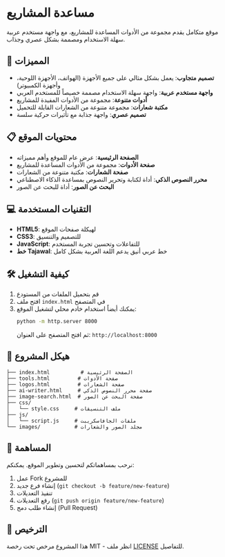 # مساعدة المشاريع

موقع متكامل يقدم مجموعة من الأدوات المساعدة للمشاريع، مع واجهة مستخدم عربية سهلة الاستخدام ومصممة بشكل عصري وجذاب.

## 🚀 المميزات

- **تصميم متجاوب**: يعمل بشكل مثالي على جميع الأجهزة (الهواتف، الأجهزة اللوحية، وأجهزة الكمبيوتر)
- **واجهة مستخدم عربية**: واجهة سهلة الاستخدام مصممة خصيصاً للمستخدم العربي
- **أدوات متنوعة**: مجموعة من الأدوات المفيدة للمشاريع
- **مكتبة شعارات**: مجموعة متنوعة من الشعارات القابلة للتحميل
- **تصميم عصري**: واجهة جذابة مع تأثيرات حركية سلسة

## 📋 محتويات الموقع

- **الصفحة الرئيسية**: عرض عام للموقع وأهم مميزاته
- **صفحة الأدوات**: مجموعة من الأدوات المساعدة للمشاريع
- **صفحة الشعارات**: مكتبة متنوعة من الشعارات
- **محرر النصوص الذكي**: أداة لكتابة وتحرير النصوص بمساعدة الذكاء الاصطناعي
- **البحث عن الصور**: أداة للبحث عن الصور

## 💻 التقنيات المستخدمة

- **HTML5**: لهيكلة صفحات الموقع
- **CSS3**: للتصميم والتنسيق
- **JavaScript**: للتفاعلات وتحسين تجربة المستخدم
- **خط Tajawal**: خط عربي أنيق يدعم اللغة العربية بشكل كامل

## 🛠️ كيفية التشغيل

1. قم بتحميل الملفات من المستودع
2. افتح ملف `index.html` في المتصفح
3. يمكنك أيضاً استخدام خادم محلي لتشغيل الموقع:
   ```bash
   python -m http.server 8000
   ```
   ثم افتح المتصفح على العنوان: `http://localhost:8000`

## 📁 هيكل المشروع

```
├── index.html          # الصفحة الرئيسية
├── tools.html         # صفحة الأدوات
├── logos.html         # صفحة الشعارات
├── ai-writer.html     # صفحة محرر النصوص الذكي
├── image-search.html  # صفحة البحث عن الصور
├── css/
│   └── style.css     # ملف التنسيقات
├── js/
│   └── script.js     # ملفات الجافاسكريبت
└── images/           # مجلد الصور والشعارات
```

## 🤝 المساهمة

نرحب بمساهماتكم لتحسين وتطوير الموقع. يمكنكم:

1. عمل Fork للمشروع
2. إنشاء فرع جديد (`git checkout -b feature/new-feature`)
3. تنفيذ التعديلات
4. رفع التعديلات (`git push origin feature/new-feature`)
5. إنشاء طلب دمج (Pull Request)

## 📝 الترخيص

هذا المشروع مرخص تحت رخصة MIT - انظر ملف [LICENSE](LICENSE) للتفاصيل.
